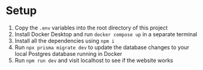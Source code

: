 # Setup

1. Copy the `.env` variables into the root directory of this project
2. Install Docker Desktop and run `docker compose up` in a separate terminal
3. Install all the dependencies using `npm i`
4. Run `npx prisma migrate dev` to update the database changes to your local Postgres database running in Docker
5. Run `npm run dev` and visit localhost to see if the website works